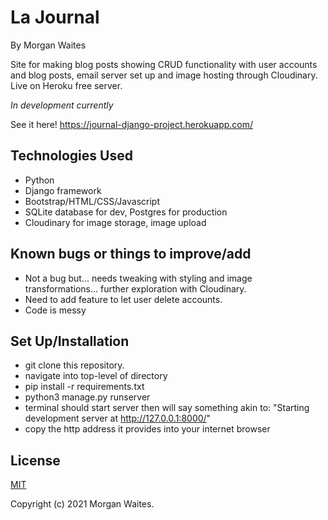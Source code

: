 # La Journal

By Morgan Waites

Site for making blog posts showing CRUD functionality with user accounts and blog posts, email server set up and image hosting through Cloudinary. Live on Heroku free server.

*In development currently*

See it here!
https://journal-django-project.herokuapp.com/ 

## Technologies Used
* Python
* Django framework
* Bootstrap/HTML/CSS/Javascript
* SQLite database for dev, Postgres for production
* Cloudinary for image storage, image upload

## Known bugs or things to improve/add
* Not a bug but... needs tweaking with styling and image transformations... further exploration with Cloudinary.
* Need to add feature to let user delete accounts.
* Code is messy

## Set Up/Installation
* git clone this repository.
* navigate into top-level of directory
* pip install -r requirements.txt
* python3 manage.py runserver
* terminal should start server then will say something akin to: "Starting development server at http://127.0.0.1:8000/"
* copy the http address it provides into your internet browser

## License
[MIT](https://opensource.org/licenses/MIT)

Copyright (c) 2021 Morgan Waites.

